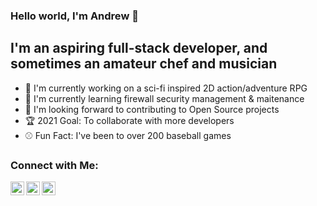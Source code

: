 ### Hello world, I'm Andrew :wave:

## I'm an aspiring full-stack developer, and sometimes an amateur chef and musician
- :robot: I'm currently working on a sci-fi inspired 2D action/adventure RPG
- :closed_lock_with_key: I'm currently learning firewall security management & maitenance
- :handshake: I'm looking forward to contributing to Open Source projects 
- :trophy: 2021 Goal: To collaborate with more developers
- :baseball: Fun Fact: I've been to over 200 baseball games

### Connect with Me:

[<img align="left" alt="Andrew | Facebook" width="22px" src="https://cdn.jsdelivr.net/npm/simple-icons@v3/icons/facebook.svg" />][facebook]
[<img align="left" alt="Andrew | Twitter" width="22px" src="https://cdn.jsdelivr.net/npm/simple-icons@v3/icons/twitter.svg" />][twitter]
[<img align="left" alt="Andrew | Youtube" width="22px" src="https://cdn.jsdelivr.net/npm/simple-icons@v3/icons/instagram.svg" />][instagram]

<br />

[facebook]: https://www.facebook.com/andrewdheld
[twitter]: https://twitter.com/andrewheld
[instagram]: https://www.instagram.com/andrewheld616/
